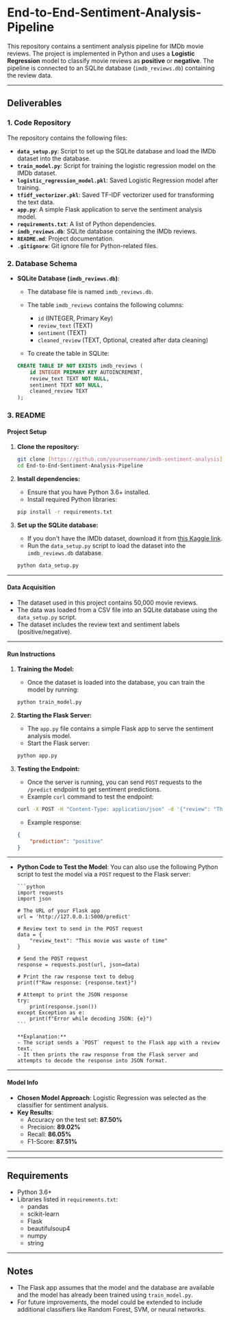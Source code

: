 # End-to-End-Sentiment-Analysis-Pipeline

This repository contains a sentiment analysis pipeline for IMDb movie reviews. The project is implemented in Python and uses a **Logistic Regression** model to classify movie reviews as **positive** or **negative**. The pipeline is connected to an SQLite database (`imdb_reviews.db`) containing the review data.

---

## **Deliverables**

### 1. **Code Repository**
The repository contains the following files:

- **`data_setup.py`**: Script to set up the SQLite database and load the IMDb dataset into the database.
- **`train_model.py`**: Script for training the logistic regression model on the IMDb dataset.
- **`logistic_regression_model.pkl`**: Saved Logistic Regression model after training.
- **`tfidf_vectorizer.pkl`**: Saved TF-IDF vectorizer used for transforming the text data.
- **`app.py`**: A simple Flask application to serve the sentiment analysis model.
- **`requirements.txt`**: A list of Python dependencies.
- **`imdb_reviews.db`**: SQLite database containing the IMDb reviews.
- **`README.md`**: Project documentation.
- **`.gitignore`**: Git ignore file for Python-related files.

### 2. **Database Schema**

- **SQLite Database (`imdb_reviews.db`)**:
    - The database file is named `imdb_reviews.db`.
    - The table `imdb_reviews` contains the following columns:
        - `id` (INTEGER, Primary Key)
        - `review_text` (TEXT)
        - `sentiment` (TEXT)
        - `cleaned_review` (TEXT, Optional, created after data cleaning)

    - To create the table in SQLite:
    ```sql
    CREATE TABLE IF NOT EXISTS imdb_reviews (
        id INTEGER PRIMARY KEY AUTOINCREMENT,
        review_text TEXT NOT NULL,
        sentiment TEXT NOT NULL,
        cleaned_review TEXT
    );
    ```

### 3. **README**

#### **Project Setup**

1. **Clone the repository:**
    ```bash
    git clone [https://github.com/yourusername/imdb-sentiment-analysis](https://github.com/sivatejachary/End-to-End-Sentiment-Analysis-Pipeline.git
    cd End-to-End-Sentiment-Analysis-Pipeline
    ```

2. **Install dependencies:**
    - Ensure that you have Python 3.6+ installed.
    - Install required Python libraries:
    ```bash
    pip install -r requirements.txt
    ```

3. **Set up the SQLite database:**
    - If you don't have the IMDb dataset, download it from [this Kaggle link](https://www.kaggle.com/datasets/lakshmi25npathi/imdb-dataset-of-50k-movie-reviews).
    - Run the `data_setup.py` script to load the dataset into the `imdb_reviews.db` database.
    ```bash
    python data_setup.py
    ```

---

#### **Data Acquisition**

- The dataset used in this project contains 50,000 movie reviews.
- The data was loaded from a CSV file into an SQLite database using the `data_setup.py` script.
- The dataset includes the review text and sentiment labels (positive/negative).

---

#### **Run Instructions**

1. **Training the Model:**
    - Once the dataset is loaded into the database, you can train the model by running:
    ```bash
    python train_model.py
    ```

2. **Starting the Flask Server:**
    - The `app.py` file contains a simple Flask app to serve the sentiment analysis model.
    - Start the Flask server:
    ```bash
    python app.py
    ```

3. **Testing the Endpoint:**
    - Once the server is running, you can send `POST` requests to the `/predict` endpoint to get sentiment predictions.
    - Example `curl` command to test the endpoint:
    ```bash
    curl -X POST -H "Content-Type: application/json" -d '{"review": "This movie is amazing!"}' http://127.0.0.1:5000/predict
    ```

    - Example response:
    ```json
    {
        "prediction": "positive"
    }
    ```

---
- **Python Code to Test the Model**:
      You can also use the following Python script to test the model via a `POST` request to the Flask server:

      ```python
      import requests
      import json

      # The URL of your Flask app
      url = 'http://127.0.0.1:5000/predict'

      # Review text to send in the POST request
      data = {
          "review_text": "This movie was waste of time"
      }

      # Send the POST request
      response = requests.post(url, json=data)

      # Print the raw response text to debug
      print(f"Raw response: {response.text}")

      # Attempt to print the JSON response
      try:
          print(response.json())
      except Exception as e:
          print(f"Error while decoding JSON: {e}")
      ```

      **Explanation:**
      - The script sends a `POST` request to the Flask app with a review text.
      - It then prints the raw response from the Flask server and attempts to decode the response into JSON format.

---
#### **Model Info**

- **Chosen Model Approach**: Logistic Regression was selected as the classifier for sentiment analysis.
- **Key Results**:
    - Accuracy on the test set: **87.50%**
    - Precision: **89.02%**
    - Recall: **86.05%**
    - F1-Score: **87.51%**

---
---

## **Requirements**

- Python 3.6+
- Libraries listed in `requirements.txt`:
  - pandas
  - scikit-learn
  - Flask
  - beautifulsoup4
  - numpy
  - string

---

## **Notes**

- The Flask app assumes that the model and the database are available and the model has already been trained using `train_model.py`.
- For future improvements, the model could be extended to include additional classifiers like Random Forest, SVM, or neural networks.
